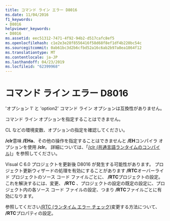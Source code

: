 ```yaml
---
title: コマンド ライン エラー D8016
ms.date: 11/04/2016
f1_keywords:
- D8016
helpviewer_keywords:
- D8016
ms.assetid: eec51312-7471-4f92-94b2-d517cafc8ef5
ms.openlocfilehash: c1e2e3e28f8556416f58d68f8ef1df4b220bc54c
ms.sourcegitcommit: 0ab61bc3d2b6cfbd52a16c6ab2b97a8ea1864f12
ms.translationtype: MT
ms.contentlocale: ja-JP
ms.lasthandoff: 04/23/2019
ms.locfileid: "62399968"
---
```

# <a name="command-line-error-d8016"></a>コマンド ライン エラー D8016

'オプション 1' と 'option2' コマンド ライン オプションは互換性がありません。

コマンド ライン オプションを指定することはできません。

CL などの環境変数、オプションの指定を確認してください。

**/clr**意味 **/EHa**、その他の操作を指定することはできませんと **/EH**コンパイラ オプションを使用 **/clr**。 詳細については、「[/clr (共通言語ランタイムのコンパイル)](../../build/reference/clr-common-language-runtime-compilation.md)」を参照してください。

Visual C 6.0 プロジェクトを更新後 D8016 が発生する可能性があります。 プロジェクト更新ウィザードの処理を有効にすることがあります **/RTC**オーバーライド プロジェクトのソース コード ファイルごとに、 **/RTC**プロジェクトの設定。  これを解決するには、変更、 **/RTC** 、プロジェクトの設定の既定の設定に、プロジェクト内の各ソース コード ファイルの設定、つまり **/RTC**ファイルごとに有効になります。

参照してください[/RTC (ランタイム エラー チェック)](../../build/reference/rtc-run-time-error-checks.md)変更する方法について、 **/RTC**プロパティの設定。